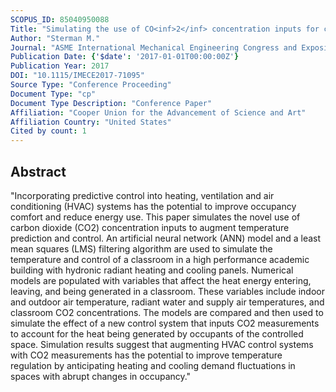 ```yaml
---
SCOPUS_ID: 85040950088
Title: "Simulating the use of CO<inf>2</inf> concentration inputs for controlling temperature in a hydronic radiant system"
Author: "Sterman M."
Journal: "ASME International Mechanical Engineering Congress and Exposition, Proceedings (IMECE)"
Publication Date: {'$date': '2017-01-01T00:00:00Z'}
Publication Year: 2017
DOI: "10.1115/IMECE2017-71095"
Source Type: "Conference Proceeding"
Document Type: "cp"
Document Type Description: "Conference Paper"
Affiliation: "Cooper Union for the Advancement of Science and Art"
Affiliation Country: "United States"
Cited by count: 1
---
```


## Abstract
"Incorporating predictive control into heating, ventilation and air conditioning (HVAC) systems has the potential to improve occupancy comfort and reduce energy use. This paper simulates the novel use of carbon dioxide (CO2) concentration inputs to augment temperature prediction and control. An artificial neural network (ANN) model and a least mean squares (LMS) filtering algorithm are used to simulate the temperature and control of a classroom in a high performance academic building with hydronic radiant heating and cooling panels. Numerical models are populated with variables that affect the heat energy entering, leaving, and being generated in a classroom. These variables include indoor and outdoor air temperature, radiant water and supply air temperatures, and classroom CO2 concentrations. The models are compared and then used to simulate the effect of a new control system that inputs CO2 measurements to account for the heat being generated by occupants of the controlled space. Simulation results suggest that augmenting HVAC control systems with CO2 measurements has the potential to improve temperature regulation by anticipating heating and cooling demand fluctuations in spaces with abrupt changes in occupancy."
